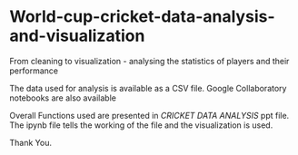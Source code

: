 # World-cup-cricket-data-analysis-and-visualization
From cleaning to visualization - analysing the statistics of players and their performance

The data used for analysis is available as a CSV file.
Google Collaboratory notebooks are also available 

Overall Functions used are presented in *CRICKET DATA ANALYSIS* ppt file.
The ipynb file tells the working of the file and the visualization is used.

Thank You.
